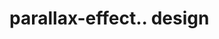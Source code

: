 # parallax-effect.. design                                                                                                                                                               

